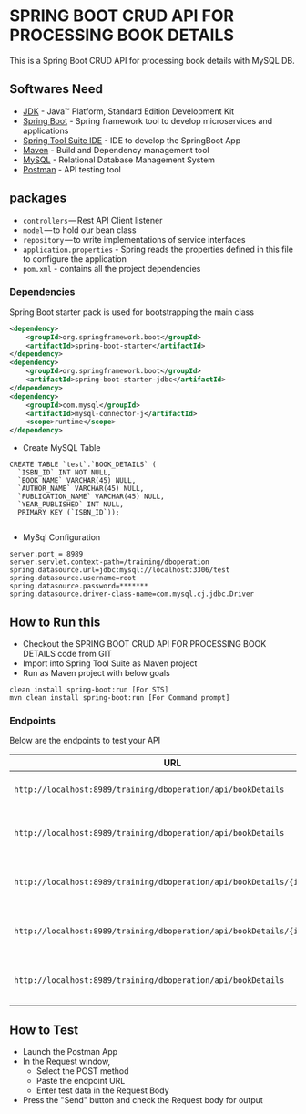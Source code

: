 # SPRING BOOT CRUD API FOR PROCESSING BOOK DETAILS

This is a Spring Boot CRUD API for processing book details with MySQL DB. 



## Softwares Need

* 	[JDK](http://www.oracle.com/technetwork/java/javase/downloads/jdk8-downloads-2133151.html) - Java™ Platform, Standard Edition Development Kit 
* 	[Spring Boot](https://spring.io/projects/spring-boot) - Spring framework tool to develop microservices and applications
* 	[Spring Tool Suite IDE](https://spring.io/tools) - IDE to develop the SpringBoot App
* 	[Maven](https://maven.apache.org/) - Build and Dependency management tool
* 	[MySQL](https://downloads.mysql.com/archives/community) - Relational Database Management System
* 	[Postman](https://www.getpostman.com/) - API testing tool



## packages

- `controllers` — Rest API Client listener
- `model` — to hold our bean class
- `repository` — to write implementations of service interfaces
- `application.properties` - Spring reads the properties defined in this file to configure the application
- `pom.xml` - contains all the project dependencies


### Dependencies

Spring Boot starter pack is used for bootstrapping the main class

```xml
<dependency>
    <groupId>org.springframework.boot</groupId>
	<artifactId>spring-boot-starter</artifactId>
</dependency>
<dependency>
	<groupId>org.springframework.boot</groupId>
	<artifactId>spring-boot-starter-jdbc</artifactId>
</dependency>
<dependency>
	<groupId>com.mysql</groupId>
	<artifactId>mysql-connector-j</artifactId>
	<scope>runtime</scope>
</dependency>
```


- Create MySQL Table
```
CREATE TABLE `test`.`BOOK_DETAILS` (
  `ISBN_ID` INT NOT NULL,
  `BOOK_NAME` VARCHAR(45) NULL,
  `AUTHOR_NAME` VARCHAR(45) NULL,
  `PUBLICATION_NAME` VARCHAR(45) NULL,
  `YEAR_PUBLISHED` INT NULL,
  PRIMARY KEY (`ISBN_ID`));
  
```


- MySql Configuration

```
server.port = 8989
server.servlet.context-path=/training/dboperation
spring.datasource.url=jdbc:mysql://localhost:3306/test
spring.datasource.username=root
spring.datasource.password=*******
spring.datasource.driver-class-name=com.mysql.cj.jdbc.Driver

```
## How to Run this

- Checkout the SPRING BOOT CRUD API FOR PROCESSING BOOK DETAILS code from GIT
- Import into Spring Tool Suite as Maven project
- Run as Maven project with below goals

```shell
clean install spring-boot:run [For STS]
mvn clean install spring-boot:run [For Command prompt]
```


### Endpoints

Below are the endpoints to test your API

|  URL |  Method | Header| Purpose|
|----------|--------------|--------------|--------------|
|`http://localhost:8989/training/dboperation/api/bookDetails`                           | GET | `Content-Type: text/plain`| Get the Book Details|
|`http://localhost:8989/training/dboperation/api/bookDetails`                           | POST | `Content-Type: text/plain`| Insert the Book Details|
|`http://localhost:8989/training/dboperation/api/bookDetails/{isbn_id}`                 | PUT | `Content-Type: text/plain`| Update the Book Details|
|`http://localhost:8989/training/dboperation/api/bookDetails/{isbn_id}`                 | DELETE | `Content-Type: text/plain`| Delete the Book Details|
|`http://localhost:8989/training/dboperation/api/bookDetails`                           | DELETE | `Content-Type: text/plain`| Delete all the Book Details|


## How to Test

- Launch the Postman App
- In the Request window, 
     - Select the POST method
     - Paste the endpoint URL
     - Enter test data in the Request Body
- Press the "Send" button and check the Request body for output

